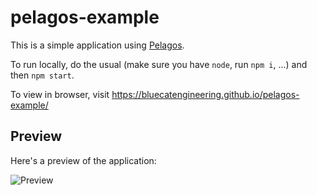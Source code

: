 # pelagos-example

This is a simple application using [Pelagos](https://github.com/bluecatengineering/pelagos-packages).

To run locally, do the usual (make sure you have `node`, run `npm i`, ...) and then `npm start`.

To view in browser, visit https://bluecatengineering.github.io/pelagos-example/

## Preview

Here's a preview of the application:

![Preview](https://raw.githubusercontent.com/bluecatengineering/pelagos-example/main/preview.gif)
